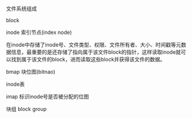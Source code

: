 文件系统组成

block

inode   索引节点(index node)

在inode中存储了inode号、文件类型、权限、文件所有者、大小、时间戳等元数据信息，最重要的是还存储了指向属于该文件block的指针，这样读取inode就可以找到属于该文件的block，进而读取这些block并获得该文件的数据。

bmap   块位图(bitnao)

inode表

imap   标识inode号是否被分配的位图

块组  block group

